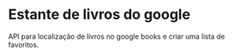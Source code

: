 # Estante de livros do google

API para localização de livros no google books e criar uma lista de favoritos.